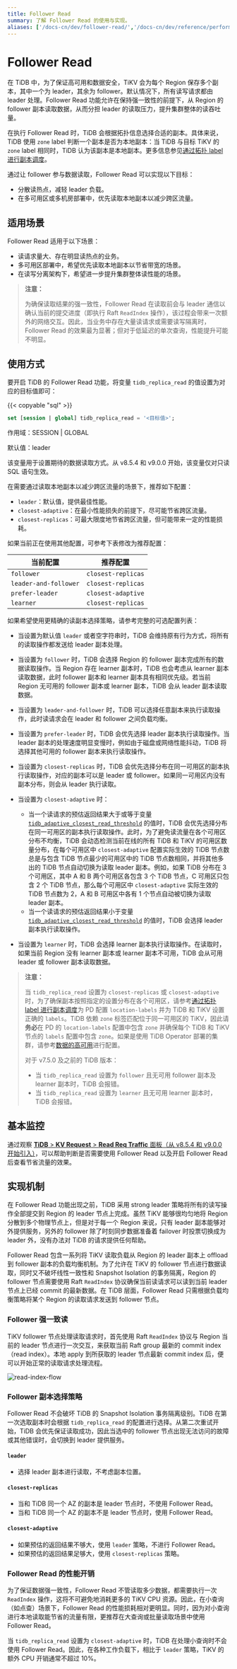 ```yaml
---
title: Follower Read
summary: 了解 Follower Read 的使用与实现。
aliases: ['/docs-cn/dev/follower-read/','/docs-cn/dev/reference/performance/follower-read/']
---
```


# Follower Read

在 TiDB 中，为了保证高可用和数据安全，TiKV 会为每个 Region 保存多个副本，其中一个为 leader，其余为 follower。默认情况下，所有读写请求都由 leader 处理。Follower Read 功能允许在保持强一致性的前提下，从 Region 的 follower 副本读取数据，从而分担 leader 的读取压力，提升集群整体的读吞吐量。

在执行 Follower Read 时，TiDB 会根据拓扑信息选择合适的副本。具体来说，TiDB 使用 `zone` label 判断一个副本是否为本地副本：当 TiDB 与目标 TiKV 的 `zone` label 相同时，TiDB 认为该副本是本地副本。更多信息参见[通过拓扑 label 进行副本调度](/schedule-replicas-by-topology-labels.md)。

通过让 follower 参与数据读取，Follower Read 可以实现以下目标：

- 分散读热点，减轻 leader 负载。
- 在多可用区或多机房部署中，优先读取本地副本以减少跨区流量。

## 适用场景

Follower Read 适用于以下场景：

- 读请求量大、存在明显读热点的业务。
- 多可用区部署中，希望优先读取本地副本以节省带宽的场景。
- 在读写分离架构下，希望进一步提升集群整体读性能的场景。

> **注意：**
>
> 为确保读取结果的强一致性，Follower Read 在读取前会与 leader 通信以确认当前的提交进度（即执行 Raft `ReadIndex` 操作），该过程会带来一次额外的网络交互。因此，当业务中存在大量读请求或需要读写隔离时，Follower Read 的效果最为显著；但对于低延迟的单次查询，性能提升可能不明显。

## 使用方式

要开启 TiDB 的 Follower Read 功能，将变量 `tidb_replica_read` 的值设置为对应的目标值即可：

{{< copyable "sql" >}}

```sql
set [session | global] tidb_replica_read = '<目标值>';
```

作用域：SESSION | GLOBAL

默认值：leader

该变量用于设置期待的数据读取方式。从 v8.5.4 和 v9.0.0 开始，该变量仅对只读 SQL 语句生效。

在需要通过读取本地副本以减少跨区流量的场景下，推荐如下配置：

- `leader`：默认值，提供最佳性能。
- `closest-adaptive`：在最小性能损失的前提下，尽可能节省跨区流量。
- `closest-replicas`：可最大限度地节省跨区流量，但可能带来一定的性能损耗。

如果当前正在使用其他配置，可参考下表修改为推荐配置：

| 当前配置 | 推荐配置 |
| ------------- | ------------- |
| `follower` | `closest-replicas` |
| `leader-and-follower` | `closest-replicas` |
| `prefer-leader` | `closest-adaptive` |
| `learner` | `closest-replicas` |

如果希望使用更精确的读副本选择策略，请参考完整的可选配置列表：

- 当设置为默认值 `leader` 或者空字符串时，TiDB 会维持原有行为方式，将所有的读取操作都发送给 leader 副本处理。
- 当设置为 `follower` 时，TiDB 会选择 Region 的 follower 副本完成所有的数据读取操作。当 Region 存在 learner 副本时，TiDB 也会考虑从 learner 副本读取数据，此时 follower 副本和 learner 副本具有相同优先级。若当前 Region 无可用的 follower 副本或 learner 副本，TiDB 会从 leader 副本读取数据。
- 当设置为 `leader-and-follower` 时，TiDB 可以选择任意副本来执行读取操作，此时读请求会在 leader 和 follower 之间负载均衡。
- 当设置为 `prefer-leader` 时，TiDB 会优先选择 leader 副本执行读取操作。当 leader 副本的处理速度明显变慢时，例如由于磁盘或网络性能抖动，TiDB 将选择其他可用的 follower 副本来执行读取操作。
- 当设置为 `closest-replicas` 时，TiDB 会优先选择分布在同一可用区的副本执行读取操作，对应的副本可以是 leader 或 follower。如果同一可用区内没有副本分布，则会从 leader 执行读取。
- 当设置为 `closest-adaptive` 时：

    - 当一个读请求的预估返回结果大于或等于变量 [`tidb_adaptive_closest_read_threshold`](/system-variables.md#tidb_adaptive_closest_read_threshold-从-v630-版本开始引入) 的值时，TiDB 会优先选择分布在同一可用区的副本执行读取操作。此时，为了避免读流量在各个可用区分布不均衡，TiDB 会动态检测当前在线的所有 TiDB 和 TiKV 的可用区数量分布，在每个可用区中 `closest-adaptive` 配置实际生效的 TiDB 节点数总是与包含 TiDB 节点最少的可用区中的 TiDB 节点数相同，并将其他多出的 TiDB 节点自动切换为读取 leader 副本。例如，如果 TiDB 分布在 3 个可用区，其中 A 和 B 两个可用区各包含 3 个 TiDB 节点，C 可用区只包含 2 个 TiDB 节点，那么每个可用区中 `closest-adaptive` 实际生效的 TiDB 节点数为 2，A 和 B 可用区中各有 1 个节点自动被切换为读取 leader 副本。
    - 当一个读请求的预估返回结果小于变量 [`tidb_adaptive_closest_read_threshold`](/system-variables.md#tidb_adaptive_closest_read_threshold-从-v630-版本开始引入) 的值时，TiDB 会选择 leader 副本执行读取操作。

- 当设置为 `learner` 时，TiDB 会选择 learner 副本执行读取操作。在读取时，如果当前 Region 没有 learner 副本或 learner 副本不可用，TiDB 会从可用 leader 或 follower 副本读取数据。

> **注意：**
>
> 当 `tidb_replica_read` 设置为 `closest-replicas` 或 `closest-adaptive` 时，为了确保副本按照指定的设置分布在各个可用区，请参考[通过拓扑 label 进行副本调度](/schedule-replicas-by-topology-labels.md)为 PD 配置 `location-labels` 并为 TiDB 和 TiKV 设置正确的 `labels`。TiDB 依赖 `zone` 标签匹配位于同一可用区的 TiKV，因此请**务必**在 PD 的 `location-labels` 配置中包含 `zone` 并确保每个 TiDB 和 TiKV 节点的 `labels` 配置中包含 `zone`。如果是使用 TiDB Operator 部署的集群，请参考[数据的高可用](https://docs.pingcap.com/zh/tidb-in-kubernetes/stable/configure-a-tidb-cluster/#数据的高可用)进行配置。
>
> 对于 v7.5.0 及之前的 TiDB 版本：
>
> - 当 `tidb_replica_read` 设置为 `follower` 且无可用 follower 副本及 learner 副本时，TiDB 会报错。
> - 当 `tidb_replica_read` 设置为 `learner` 且无可用 learner 副本时，TiDB 会报错。

## 基本监控

通过观察 [**TiDB** > **KV Request** > **Read Req Traffic** 面板（从 v8.5.4 和 v9.0.0 开始引入）](/grafana-tidb-dashboard.md#kv-request)，可以帮助判断是否需要使用 Follower Read 以及开启 Follower Read 后查看节省流量的效果。

## 实现机制

在 Follower Read 功能出现之前，TiDB 采用 strong leader 策略将所有的读写操作全部提交到 Region 的 leader 节点上完成。虽然 TiKV 能够很均匀地将 Region 分散到多个物理节点上，但是对于每一个 Region 来说，只有 leader 副本能够对外提供服务，另外的 follower 除了时刻同步数据准备着 failover 时投票切换成为 leader 外，没有办法对 TiDB 的请求提供任何帮助。

Follower Read 包含一系列将 TiKV 读取负载从 Region 的 leader 副本上 offload 到 follower 副本的负载均衡机制。为了允许在 TiKV 的 follower 节点进行数据读取，同时又不破坏线性一致性和 Snapshot Isolation 的事务隔离，Region 的 follower 节点需要使用 Raft `ReadIndex` 协议确保当前读请求可以读到当前 leader 节点上已经 commit 的最新数据。在 TiDB 层面，Follower Read 只需根据负载均衡策略将某个 Region 的读取请求发送到 follower 节点。

### Follower 强一致读

TiKV follower 节点处理读取请求时，首先使用 Raft `ReadIndex` 协议与 Region 当前的 leader 节点进行一次交互，来获取当前 Raft group 最新的 commit index（read index）。本地 apply 到所获取的 leader 节点最新 commit index 后，便可以开始正常的读取请求处理流程。

![read-index-flow](/media/follower-read/read-index.png)

### Follower 副本选择策略

Follower Read 不会破坏 TiDB 的 Snapshot Isolation 事务隔离级别。TiDB 在第一次选取副本时会根据 `tidb_replica_read` 的配置进行选择。从第二次重试开始，TiDB 会优先保证读取成功，因此当选中的 follower 节点出现无法访问的故障或其他错误时，会切换到 leader 提供服务。

#### `leader`

- 选择 leader 副本进行读取，不考虑副本位置。

#### `closest-replicas`

- 当和 TiDB 同一个 AZ 的副本是 leader 节点时，不使用 Follower Read。
- 当和 TiDB 同一个 AZ 的副本不是 leader 节点时，使用 Follower Read。

#### `closest-adaptive`

- 如果预估的返回结果不够大，使用 `leader` 策略，不进行 Follower Read。
- 如果预估的返回结果足够大，使用 `closest-replicas` 策略。

### Follower Read 的性能开销

为了保证数据强一致性，Follower Read 不管读取多少数据，都需要执行一次 `ReadIndex` 操作，这将不可避免地消耗更多的 TiKV CPU 资源。因此，在小查询（如点查）场景下，Follower Read 的性能损耗相对更明显。同时，因为对小查询进行本地读取能节省的流量有限，更推荐在大查询或批量读取场景中使用 Follower Read。

当 `tidb_replica_read` 设置为 `closest-adaptive` 时，TiDB 在处理小查询时不会使用 Follower Read。因此，在各种工作负载下，相比于 `leader` 策略，TiKV 的额外 CPU 开销通常不超过 10%。
